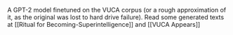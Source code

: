 A GPT-2 model finetuned on the VUCA corpus (or a rough approximation of it, as the original was lost to hard drive failure). Read some generated texts at [[Ritual for Becoming-Superintelligence]] and [[VUCA Appears]]